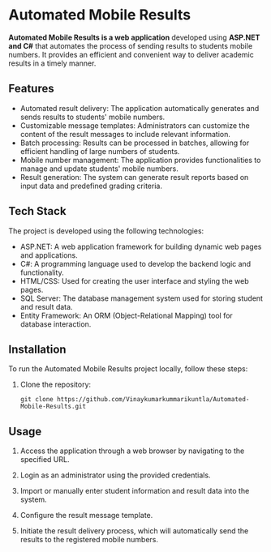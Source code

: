  # Automated Mobile Results

**Automated Mobile Results is a web application** developed using  **ASP.NET and C#** that automates the process of sending results to students mobile numbers. It provides an efficient and convenient way to deliver academic results in a timely manner.

## Features

- Automated result delivery: The application automatically generates and sends results to students' mobile numbers.
- Customizable message templates: Administrators can customize the content of the result messages to include relevant information.
- Batch processing: Results can be processed in batches, allowing for efficient handling of large numbers of students.
- Mobile number management: The application provides functionalities to manage and update students' mobile numbers.
- Result generation: The system can generate result reports based on input data and predefined grading criteria.

## Tech Stack

The project is developed using the following technologies:

- ASP.NET: A web application framework for building dynamic web pages and applications.
- C#: A programming language used to develop the backend logic and functionality.
- HTML/CSS: Used for creating the user interface and styling the web pages.
- SQL Server: The database management system used for storing student and result data.
- Entity Framework: An ORM (Object-Relational Mapping) tool for database interaction.

## Installation

To run the Automated Mobile Results project locally, follow these steps:

1. Clone the repository:

   ```shell
   git clone https://github.com/Vinaykumarkummarikuntla/Automated-Mobile-Results.git

## Usage
 
1. Access the application through a web browser by navigating to the specified URL.

2. Login as an administrator using the provided credentials.

3. Import or manually enter student information and result data into the system.

4. Configure the result message template.

5. Initiate the result delivery process, which will automatically send the results to the registered mobile numbers.
